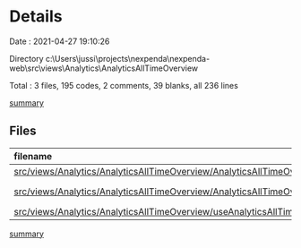 # Details

Date : 2021-04-27 19:10:26

Directory c:\Users\jussi\projects\nexpenda\nexpenda-web\src\views\Analytics\AnalyticsAllTimeOverview

Total : 3 files,  195 codes, 2 comments, 39 blanks, all 236 lines

[summary](results.md)

## Files
| filename | language | code | comment | blank | total |
| :--- | :--- | ---: | ---: | ---: | ---: |
| [src/views/Analytics/AnalyticsAllTimeOverview/AnalyticsAllTimeOverview.scss](/src/views/Analytics/AnalyticsAllTimeOverview/AnalyticsAllTimeOverview.scss) | SCSS | 80 | 0 | 14 | 94 |
| [src/views/Analytics/AnalyticsAllTimeOverview/AnalyticsAllTimeOverview.tsx](/src/views/Analytics/AnalyticsAllTimeOverview/AnalyticsAllTimeOverview.tsx) | TypeScript React | 89 | 0 | 21 | 110 |
| [src/views/Analytics/AnalyticsAllTimeOverview/useAnalyticsAllTimeOverviewController.ts](/src/views/Analytics/AnalyticsAllTimeOverview/useAnalyticsAllTimeOverviewController.ts) | TypeScript | 26 | 2 | 4 | 32 |

[summary](results.md)